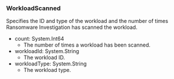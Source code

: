 ### WorkloadScanned
Specifies the ID and type of the workload and the number of times Ransomware Investigation has scanned the workload.

- count: System.Int64
  - The number of times a workload has been scanned.
- workloadId: System.String
  - The workload ID.
- workloadType: System.String
  - The workload type.
